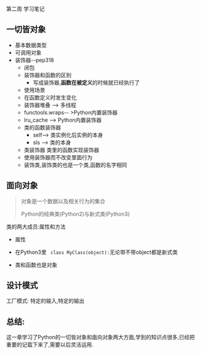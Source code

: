 第二周 学习笔记

## 一切皆对象

- 基本数据类型
- 可调用对象
- 装饰器--pep318
  - 闭包
  - 装饰器和函数的区别
    - 写成装饰器,**函数在被定义**的时候就已经执行了
  - 使用场景
  - 在函数定义时发生变化
  - 装饰器堆叠 --> 多线程
  - functools.wraps-- >Python内置装饰器
  - lru_cache --> Python内置装饰器
  - 类的函数装饰器
    - self--> 类实例化后实例的本身
    - sls --> 类的本身
  - 类装饰器 类里的函数实现装饰器
  - 使用装饰器而不改变里面行为
  - 装饰类,装饰类的也是一个类,函数的名字相同

## 面向对象

> 对象是一个数据以及相关行为的集合
>
> Python的经典类(Python2)与新式类(Python3)

类的两大成员:属性和方法

- 属性

- 在Python3里 ` class MyClass(object):`无论带不带object都是新式类

- 类和函数也是对象

## 设计模式

工厂模式: 特定的输入,特定的输出





## 总结:

这一章学习了Python的一切皆对象和面向对象两大方面,学到的知识点很多,已经把重要的记载下来了,需要以后灵活运用.